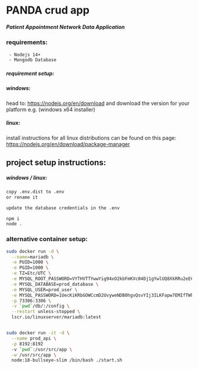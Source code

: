 # PANDA crud app


##### Patient Appointment Network Data Application

### requirements:
```bash
 - Nodejs 14+
 - Mongodb Database
```


##### requirement setup:
##### windows:
head to: https://nodejs.org/en/download
and download the version for your platform e.g. (windows x64 installer)

##### linux:
install instructions for all linux distributions can be found on this page: 
https://nodejs.org/en/download/package-manager


###


## project setup instructions:

##### windows / linux: 
```bash
copy .env.dist to .env
or rename it

update the database credentials in the .env 
```



```bash
npm i
node .
```



### alternative container setup:
```bash
sudo docker run -d \
  --name=mariadb \
  -e PUID=1000 \
  -e PGID=1000 \
  -e TZ=Etc/UTC \
  -e MYSQL_ROOT_PASSWORD=VYTHVTTYwwYig94xO2kbFmKVc04Dj1gYwlUQ8XkRRu2eECkRUOK8DuO99NAapsuwJN6Pezi1wAO0pJcCVK5xSAS \
  -e MYSQL_DATABASE=prod_database \
  -e MYSQL_USER=prod_user \
  -e MYSQL_PASSWORD=1UecKiKRbGOWCcmD2UvyweNDB0hgvQsvYIj3ILKFapw7EMIfTWh9TgAostfCpDW77FdsSbv0qB8bvxIWyB5AGG5qATYM \
  -p 73306:3306 \
  -v `pwd`/db/:/config \
  --restart unless-stopped \
  lscr.io/linuxserver/mariadb:latest


sudo docker run -it -d \
  --name prod_api \
  -p 8192:8192
  -v `pwd`:/usr/src/app \
  -w /usr/src/app \
  node:18-bullseye-slim /bin/bash ./start.sh
```